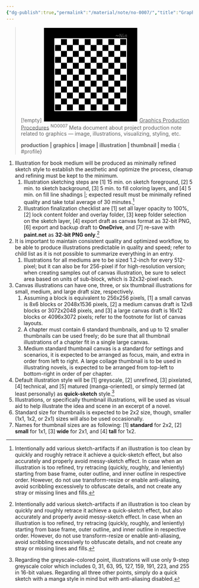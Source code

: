 ```yaml
---
{"dg-publish":true,"permalink":"/material/note/no-0007/","title":"Graphics Production Procedures","tags":["-note","-meta"]}
---
```


>[!empty]
> ![RESOURCE/ASSET/OTHER/PlaceholderIcon.png|icon](/img/user/RESOURCE/ASSET/OTHER/PlaceholderIcon.png) <u class="title">Graphics Production Procedures</u> <sup class="title">NO0007</sup> <b class="title"> </b>
> Meta document about project production note related to graphics — image, illustrations, visualizing, styling, etc.
> 
> <b>production | graphics | image | illustration | thumbnail | media</b>
{ #profile}


1. Illustration for book medium will be produced as minimally refined sketch style to establish the aesthetic and optimize the process, cleanup and refining must be kept to the minimum.
	1. Illustration sketching steps are [1] 15 min. on sketch foreground, [2] 5 min. to sketch background, [3] 5 min. to fill coloring layers, and [4] 5 min. on fill line shadings |; expected result must be minimally refined quality and take total average of 30 minutes.[^1]
	2. Illustration finalization checklist are [1] set all layer opacity to 100%, [2] lock content folder and overlay folder, [3] keep folder selection on the sketch layer, [4] export draft as canvas format as 32-bit PNG, [6] export and backup draft to **OneDrive**, and [7] re-save with **paint.net** as **32-bit PNG only**.[^1]
2. It is important to maintain consistent quality and optimized workflow, to be able to produce illustrations predictable in quality and speed; refer to child list as it is not possible to summarize everything in an entry.
	1. Illustrations for all mediums are to be sized 1.2-inch for every 512-pixel; but it can also be for 256-pixel if for high-resolution version; when creating samples out of canvas illustration, be sure to select area based on units of sub-block, which is 32x32-pixel each.
3. Canvas illustrations can have one, three, or six thumbnail illustrations for small, medium, and large draft size, respectively.
	1. Assuming a block is equivalent to 256x256 pixels, [1] a small canvas is 8x6 blocks or 2048x1536 pixels, [2] a medium canvas draft is 12x8 blocks or 3072x2048 pixels, and [3] a large canvas draft is 16x12 blocks or 4096x3072 pixels; refer to the footnote for list of canvas layouts.
	2. A chapter must contain 6 standard thumbnails, and up to 12 smaller thumbnails can be used freely; do be sure that all thumbnail illustrations of a chapter fit in a single large canvas.
	3. Medium standard thumbnail canvas is a standard for settings and scenarios, it is expected to be arranged as focus, main, and extra in order from left to right. A large collage thumbnail is to be used in illustrating novels, is expected to be arranged from top-left to bottom-right in order of per chapter.
4. Default illustration style will be [1] greyscale, [2] unrefined, [3] pixelated, [4] technical, and [5] matured (manga-oriented), or simply termed (at least personally) as **quick-sketch** style.[^2]
5. Illustrations, or specifically thumbnail illustrations, will be used as visual aid to help illustrate the idea and scene in an excerpt of a novel.
6. Standard size for thumbnails is expected to be 2x2 size, though, smaller (1x1, 1x2, or 2x1) sizes will also be used occasionally.
7. Names for thumbnail sizes are as following: [1] **standard** for 2x2, [2] **small** for 1x1, [3] **wide** for 2x1, and [4] **tall** for 1x2.

[^1]: Intentionally add various sketch-artifacts if an illustration is too clean by quickly and roughly retrace it achieve a quick-sketch effect, but also accurately and properly avoid messy-sketch effect. In case when an illustration is too refined, try retracing (quickly, roughly, and leniently) starting from base frame, outer outline, and inner outline in respective order. However, do not use transform-resize or enable anti-aliasing, avoid scribbling excessively to obfuscate details, and not create any stray or missing lines and fills.

[^2]: Regarding the greyscale-colored point, illustrations will use only 9-step greyscale color which includes 0, 31, 63, 95, 127, 159, 191, 223, and 255 in 16-bit values. Regarding all three other points, simply do a quick sketch with a manga style in mind but with anti-aliasing disabled.
